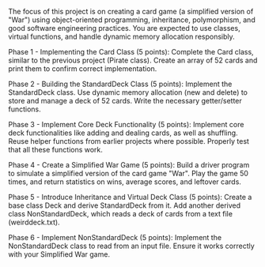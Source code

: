 The focus of this project is on creating a card game (a simplified version of "War") using object-oriented programming, inheritance, polymorphism, and good software engineering practices. You are expected to use classes, virtual functions, and handle dynamic memory allocation responsibly.

Phase 1 - Implementing the Card Class (5 points):
Complete the Card class, similar to the previous project (Pirate class).
Create an array of 52 cards and print them to confirm correct implementation.

Phase 2 - Building the StandardDeck Class (5 points):
Implement the StandardDeck class.
Use dynamic memory allocation (new and delete) to store and manage a deck of 52 cards.
Write the necessary getter/setter functions.

Phase 3 - Implement Core Deck Functionality (5 points):
Implement core deck functionalities like adding and dealing cards, as well as shuffling.
Reuse helper functions from earlier projects where possible.
Properly test that all these functions work.

Phase 4 - Create a Simplified War Game (5 points):
Build a driver program to simulate a simplified version of the card game "War".
Play the game 50 times, and return statistics on wins, average scores, and leftover cards.

Phase 5 - Introduce Inheritance and Virtual Deck Class (5 points):
Create a base class Deck and derive StandardDeck from it.
Add another derived class NonStandardDeck, which reads a deck of cards from a text file (weirddeck.txt).

Phase 6 - Implement NonStandardDeck (5 points):
Implement the NonStandardDeck class to read from an input file.
Ensure it works correctly with your Simplified War game.
